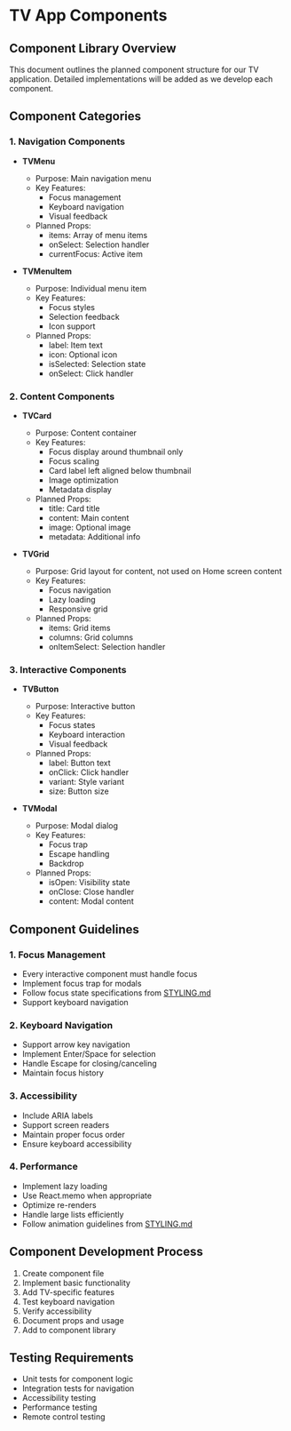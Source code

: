 # TV App Components

## Component Library Overview
This document outlines the planned component structure for our TV application. Detailed implementations will be added as we develop each component.

## Component Categories

### 1. Navigation Components
- **TVMenu**
  - Purpose: Main navigation menu
  - Key Features:
    - Focus management
    - Keyboard navigation
    - Visual feedback
  - Planned Props:
    - items: Array of menu items
    - onSelect: Selection handler
    - currentFocus: Active item

- **TVMenuItem**
  - Purpose: Individual menu item
  - Key Features:
    - Focus styles
    - Selection feedback
    - Icon support
  - Planned Props:
    - label: Item text
    - icon: Optional icon
    - isSelected: Selection state
    - onSelect: Click handler

### 2. Content Components
- **TVCard**
  - Purpose: Content container
  - Key Features:
    - Focus display around thumbnail only
    - Focus scaling
    - Card label left aligned below thumbnail
    - Image optimization
    - Metadata display
  - Planned Props:
    - title: Card title
    - content: Main content
    - image: Optional image
    - metadata: Additional info

- **TVGrid**
  - Purpose: Grid layout for content, not used on Home screen content
  - Key Features:
    - Focus navigation
    - Lazy loading
    - Responsive grid
  - Planned Props:
    - items: Grid items
    - columns: Grid columns
    - onItemSelect: Selection handler

### 3. Interactive Components
- **TVButton**
  - Purpose: Interactive button
  - Key Features:
    - Focus states
    - Keyboard interaction
    - Visual feedback
  - Planned Props:
    - label: Button text
    - onClick: Click handler
    - variant: Style variant
    - size: Button size

- **TVModal**
  - Purpose: Modal dialog
  - Key Features:
    - Focus trap
    - Escape handling
    - Backdrop
  - Planned Props:
    - isOpen: Visibility state
    - onClose: Close handler
    - content: Modal content

## Component Guidelines

### 1. Focus Management
- Every interactive component must handle focus
- Implement focus trap for modals
- Follow focus state specifications from [STYLING.md](./STYLING.md)
- Support keyboard navigation

### 2. Keyboard Navigation
- Support arrow key navigation
- Implement Enter/Space for selection
- Handle Escape for closing/canceling
- Maintain focus history

### 3. Accessibility
- Include ARIA labels
- Support screen readers
- Maintain proper focus order
- Ensure keyboard accessibility

### 4. Performance
- Implement lazy loading
- Use React.memo when appropriate
- Optimize re-renders
- Handle large lists efficiently
- Follow animation guidelines from [STYLING.md](./STYLING.md)

## Component Development Process
1. Create component file
2. Implement basic functionality
3. Add TV-specific features
4. Test keyboard navigation
5. Verify accessibility
6. Document props and usage
7. Add to component library

## Testing Requirements
- Unit tests for component logic
- Integration tests for navigation
- Accessibility testing
- Performance testing
- Remote control testing 
